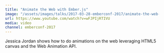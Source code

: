 ```yaml
---
title: "Animate the Web with Ember.js"
image: "/assets/images/talks/2017-03-28-emberconf-2017/animate-the-web-with-ember.png"
url: https://www.youtube.com/watch?v=wFJPIjRTIVU
media: video
channel: emberconf-2017
---
```


Jessica Jordan shows how to do animations on the web leveraging HTML5 canvas and
the Web Animation API.
